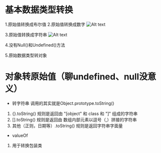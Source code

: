 # 基本数据类型转换
1.原始值转换成布尔值
2.原始值转换成数字
![Alt text](image.png)

3.原始值转换成字符串
![Alt text](image-1.png)

4.没有Null()和Undefined()方法

5.原始数据类型转对象

# 对象转原始值（聊undefined、null没意义）
- 转字符串 调用的其实就是Object.prototype.toString()
1. {}.toString() 规则是返回由 "[object" 和 class 和 "]" 组成的字符串
2. [].toString() 规则是返回由 数组内部元素以逗号（,）拼接的字符串
3. 其他（正则，日期等）.toString() 规则是返回字符串字面量

- valueOf
1. 用于转换包装类


